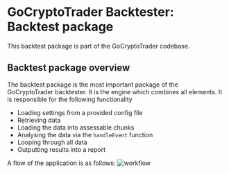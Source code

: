 # GoCryptoTrader Backtester: Backtest package

This backtest package is part of the GoCryptoTrader codebase.

## Backtest package overview

The backtest package is the most important package of the GoCryptoTrader backtester. It is the engine which combines all elements.
It is responsible for the following functionality
- Loading settings from a provided config file
- Retrieving data
- Loading the data into assessable chunks
- Analysing the data via the `handleEvent` function
- Looping through all data
- Outputting results into a report


A flow of the application is as follows:
![workflow](https://i.imgur.com/Kup6IA9.png)



